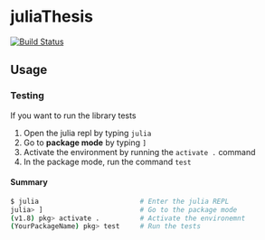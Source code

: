 # juliaThesis

[![Build Status](https://github.com/KaiErikNiermann/julia-bsc-thesis/actions/workflows/ci.yml/badge.svg?branch=main)](https://github.com/KaiErikNiermann/julia-bsc-thesis/actions/workflows/ci.yml?query=branch%3Amain)

## Usage 

### Testing 

If you want to run the library tests 

1. Open the julia repl by typing `julia`
2. Go to **package mode** by typing `]`
3. Activate the environment by running the `activate .` command 
4. In the package mode, run the command `test`

#### Summary 

```bash
$ julia                         # Enter the julia REPL
julia> ]                        # Go to the package mode
(v1.8) pkg> activate .          # Activate the environemnt
(YourPackageName) pkg> test     # Run the tests
```